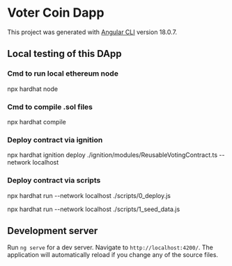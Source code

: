 # Voter Coin Dapp

This project was generated with [Angular CLI](https://github.com/angular/angular-cli) version 18.0.7.

## Local testing of this DApp

### Cmd to run local ethereum node
npx hardhat node

### Cmd to compile .sol files
npx hardhat compile

### Deploy contract via ignition
npx hardhat ignition deploy ./ignition/modules/ReusableVotingContract.ts --network localhost

### Deploy contract via scripts
npx hardhat run --network localhost ./scripts/0_deploy.js

npx hardhat run --network localhost ./scripts/1_seed_data.js


## Development server

Run `ng serve` for a dev server. Navigate to `http://localhost:4200/`. The application will automatically reload if you change any of the source files.
